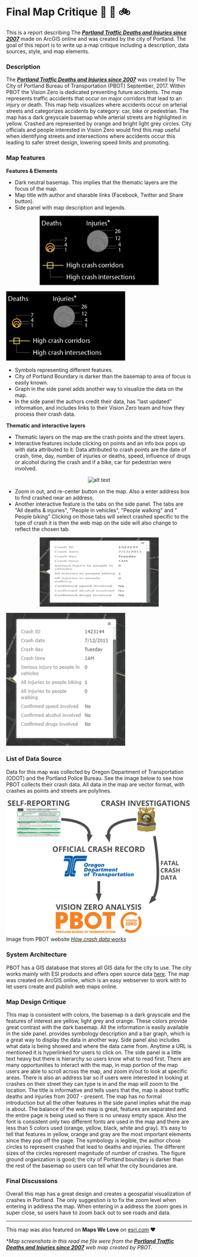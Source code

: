 # Final Map Critique :walking: :car: :bike:
This is a report describing The [***Portland Traffic Deaths and Injuries since 2007***](https://pdx.maps.arcgis.com/apps/MapSeries/index.html?appid=5385b143768c445db915a9c7fad32ebe) made on ArcGIS online and was created by the city of Portland. The goal of this report is to write up a map critique including a description, data sources, style, and map elements. 

### Description
The [***Portland Traffic Deaths and Injuries since 2007***](https://pdx.maps.arcgis.com/apps/MapSeries/index.html?appid=5385b143768c445db915a9c7fad32ebe) was created by The City of Portland Bureau of Transportation (PBOT) September, 2017. Within PBOT the Vision Zero is dedicated preventing future accidents. The map represents traffic accidents that occur on major corridors that lead to an injury or death. This map help visualizes where accidents occur on arterial streets and categorizes accidents by category: car, bike or pedestrian. The map has a dark greyscale basemap while arterial streets are highlighted in yellow. Crashed are represented by orange and bright light grey circles. City officials and people interested in Vision Zero would find this map useful when identifying streets and intersections where accidents occur this leading to safer street design, lowering speed limits and promoting. 

### Map features
**Features & Elements**
* Dark neutral basemap. This implies that the thematic layers are the focus of the map.
* Map title with author and sharable links (Facebook, Twitter and Share button).
* Side panel with map description and legends.

<p align="center">
  <img width="323" height="187" src="https://github.com/garciahan/Final_MapCritque/blob/master/legand.PNG">
</p>

![alt text](https://github.com/garciahan/Final_MapCritque/blob/master/legand.PNG)

* Symbols representing different features.
* City of Portland Boundary is darker than the basemap to area of focus is easily known.
* Graph in the side panel adds another way to visualize the data on the map.
* In the side panel the authors credit their data, has "last updated" information, and includes links to their Vision Zero team and how they process their crash data. 

**Thematic and interactive layers**
* Thematic layers on the map are the crash points and the street layers.
* Interactive features include clicking on points and an info box pops up with data attributed to it. Data attributed to crash points are the date of crash, time, day, number of injuries or deaths, speed, influence of drugs or alcohol during the crash and if a bike, car for pedestrian were involved. 

<p align="center">
  <img width="323" height="359" src="https://github.com/garciahan/Final_MapCritque/blob/master/popup.PNG>
</p>

![alt text](https://github.com/garciahan/Final_MapCritque/blob/master/popup.PNG)

* Zoom in out, and re-center button on the map. Also a enter address box to find crashed near an address. 
* Another interactive feature is the tabs on the side panel. The tabs are "All deaths & injuries", "People in vehicles", "People walking" and " People biking" Clicking on those tabs will select crashed specific to the type of crash it is then the web map on the side will also change to reflect the chosen tab.

<p align="center">
  <img width="323" height="187" src="https://github.com/garciahan/Final_MapCritque/blob/master/popup.PNG">
</p>

![alt text](https://github.com/garciahan/Final_MapCritque/blob/master/popup.PNG)

### List of Data Source
Data for this map was collected by Oregon Department of Transportation (ODOT) and the Portland Police Bureau. See the image below to see how PBOT collects their crash data. All data in the map are vector format, with crashes as points and streets are polylines.

![alt text](https://github.com/garciahan/Final_MapCritque/blob/master/Crashdiagram.png)
Image from PBOT website [*How crash data works*](https://www.portlandoregon.gov/transportation/article/595691)

### System Architecture
PBOT has a GIS database that stores all GIS data for the city to use. The city works mainly with ESI products and offers open source data [here](https://gis-pdx.opendata.arcgis.com/). The map was created on ArcGIS online, which is an easy webserver to work with to let users create and publish web maps online. 

### Map Design Critique

This map is consistent with colors, the basemap is a dark grayscale and the features of interest are yellow, light grey and orange. These colors provide great contrast with the dark basemap. All the information is easily available in the side panel. 
provides symbology description and a bar graph, which is a great way to display the data in another way. Side panel also includes what data is being showed and where the data came from. Anytime a URL is mentioned it is hyperlinked for users to click on. The side panel is a little text heavy but there is hierarchy so users know what to read first. 
There are many opportunities to interact with the map, in map portion of the map users are able to scroll across the map, and zoom in/out to look at specific areas. There is also an address bar so if users were interested in looking at crashes on their street they can type is in and the map will zoom to the location.
The title is informative and tells users that the, map is about traffic deaths and injuries from 2007 - present. The map has no formal introduction but all the other features in the side panel implies what the map is about.
The balance of the web map is great, features are separated and the entire page is being used so there is no uneasy empty space. Also the font is consistent only two different fonts are used in the map and there are less than 5 colors used (orange, yellow, black, white and gray). It’s easy to tell that features in yellow, orange and gray are the most important elements since they pop off the page. 
The symbology is legible, the author chose circles to represent crashed that lead to deaths and injuries. The different sizes of the circles represent magnitude of number of crashes. The figure ground organization is good; the city of Portland boundary is darker than the rest of the basemap so users can tell what the city boundaries are. 

### Final Discussions
Overall this map has a great design and creates a geospatial visualization of crashes in Portland. The only suggestion is to fix the zoom level when entering in address the map. When entering in a address the zoom goes in super close, so users have to zoom back out to see roads and data. 

---------

This map was also featured on **Maps We Love** on [esri.com](https://www.esri.com/en-us/maps-we-love/gallery/portland-vision-zero) :heart:

**Map screenshots in this read me file were from the [***Portland Traffic Deaths and Injuries since 2007***](https://pdx.maps.arcgis.com/apps/MapSeries/index.html?appid=5385b143768c445db915a9c7fad32ebe) web map created by PBOT.*
